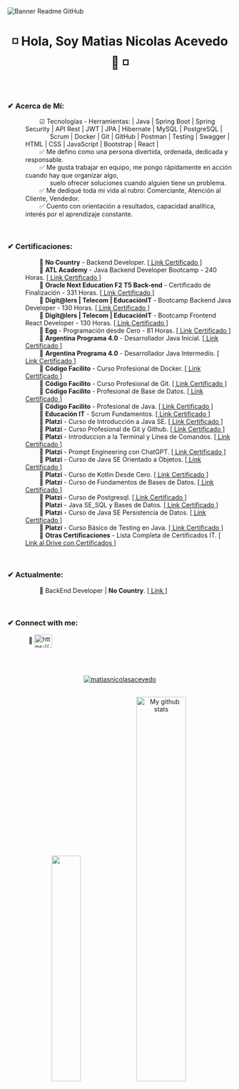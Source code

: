 <image align="center" src="https://lh3.googleusercontent.com/pw/AP1GczPkFLs_3nBB7S1Q-I-YLi4m2t7dFWRkLjrcK2jL0EgKzMk47eiG5NuFWmn9GdhULVy_DdJ9gegROC8BZ-dSjIsO9TKvYbuD7Lp72qiYDfqJ39FgsgwjvNK4t4PZaUVzUypeHsqzJczfZ8JMMW5Kt9irk08IZkc-Vfdq8eSxEKyzi-6xwUPfLGXvo9MWUp9K-ZlFnobzjK_Jh488dKvlPy6fFPTh8zYRfeypSfgVZML0VtqEcqNsn3gUIkMViNcwl9ikClIwKeN6iHDJ-Jd6Hq4SAv8qU8K-TJH3I_SGGsjBpOgrwuZVzQOAUihTjKwLSFcdUBVvnXJPX-EFpA3_a3kOOvR6-w8SxrF_fq3lAKiTVjo_eG9ovMPZrOpW1Qalu-gYNOs-GEwMbVtUkVGYevcKPXxggUamQwR1HspJOD-_BVlNZfAZjtAScPSLEBZRACaHfSQWPdJPQZg5QtvEIKXod_ZIyX85WMMiGsSe29PJClKbszEH738WJ0RqWaigGr_BrOYhxr-ltpO6L85bZFO2AvLMnRhL62UWQBQL1bIy8M9lqA6JcPcT0m0LdI0xWktRNDHb9X90l_MBaaUoQuZle63_aOniojr2qmS02CbJIkRUKa7hR2wvKPQSUkmS29KcgBVWXJ40mQhIvRj0mwpxl-PciNIFKawOQqAyyef5XQjwvb-odnmvy7hsCVsUA8qmbyTCGJCXBwgFEJxuGKrM-bUYbAOlVJHjSM4Nv3fZqXYIEc65Nx2yoVoSk38mvDrP-azfPOvS_tM8EDpZEwYNjZHA3KliiX-1Hltz54sW2GjgdmpObPE_krL9zFJptSo_iN5OcbDyhzw2Gq85HTIyaXRLe0jDD3lYVHLTjcosLCUoLKBUYsA9pmBnu7W88neAVHvZoxiHJ0oGhtVy28LKHY4=w1360-h199-s-no-gm?authuser=0" alt="Banner Readme GitHub">

<h1 align="center"> ◽ Hola, Soy Matias Nicolas Acevedo 👋 ◽ </h1>

<br>
  
<h3 align="left">✔ Acerca de Mí:</h3>

<dl>
    <dd>
        &nbsp;&nbsp;&nbsp;&nbsp;&nbsp;&nbsp;&nbsp; 
        ☑ Tecnologías - Herramientas:  | Java | Spring Boot | Spring Security | API Rest | JWT | JPA | Hibernate | MySQL | PostgreSQL | 
        <br>&nbsp;&nbsp;&nbsp;&nbsp;&nbsp;&nbsp;&nbsp;&nbsp;&nbsp;&nbsp;&nbsp;&nbsp;&nbsp;         
        Scrum | Docker | Git | GitHub | Postman | Testing | Swagger | HTML | CSS | JavaScript | Bootstrap | React |
    </dd>
    <dd>
        &nbsp;&nbsp;&nbsp;&nbsp;&nbsp;&nbsp;&nbsp;
        ✅ Me defino como una persona divertida, ordenada, dedicada y responsable.
    </dd>
    <dd>
        &nbsp;&nbsp;&nbsp;&nbsp;&nbsp;&nbsp;&nbsp;
        ✅ Me gusta trabajar en equipo, me pongo rápidamente en acción cuando hay que organizar algo,
        <br>&nbsp;&nbsp;&nbsp;&nbsp;&nbsp;&nbsp;&nbsp;&nbsp;&nbsp;&nbsp;&nbsp;&nbsp;&nbsp; 
        suelo ofrecer soluciones cuando alguien tiene un problema.
    </dd>
    <dd>
        &nbsp;&nbsp;&nbsp;&nbsp;&nbsp;&nbsp;&nbsp;
        ✅ Me dediqué toda mi vida al rubro: Comerciante, Atención al Cliente, Vendedor.
    </dd>
    <dd>
        &nbsp;&nbsp;&nbsp;&nbsp;&nbsp;&nbsp;&nbsp;
        ✅ Cuento con orientación a resultados, capacidad analítica, interés por el aprendizaje constante.
    </dd>
</dl>

<br>

<h3 align="left">✔ Certificaciones:</h3>

<dl>
    <dd>
        &nbsp;&nbsp;&nbsp;&nbsp;&nbsp;&nbsp;&nbsp; 
        🔸 <b>No Country</b> - Backend Developer. 
        <a href="https://drive.google.com/file/d/1pBP8DDy3YxkhkTrMKPw0NL1bl7m4pzaD/view?usp=drive_link" target="_blank">[ Link Certificado ]</a>
    </dd>
    <dd>
        &nbsp;&nbsp;&nbsp;&nbsp;&nbsp;&nbsp;&nbsp; 
        🔸 <b>ATL Academy</b> - Java Backend Developer Bootcamp - 240 Horas. 
        <a href="https://drive.google.com/file/d/1gHpErL6syp5mrwA3pqTsnlu5x14PK7nC/view?usp=drive_link" target="_blank">[ Link Certificado ]</a>
    </dd>
    <dd>
        &nbsp;&nbsp;&nbsp;&nbsp;&nbsp;&nbsp;&nbsp; 
        🔸 <b>Oracle Next Education F2 T5 Back-end</b> - Certificado de Finalización - 331 Horas. 
        <a href="https://drive.google.com/file/d/1Smc1oKek2NdJYKxO0Cb53Y5M8xkKaAib/view?usp=drive_link" target="_blank">[ Link Certificado ]</a>
    </dd>
    <dd>
        &nbsp;&nbsp;&nbsp;&nbsp;&nbsp;&nbsp;&nbsp; 
        🔸 <b>Digit@lers | Telecom | EducaciónIT</b> - Bootcamp Backend Java Developer - 130 Horas. 
        <a href="https://drive.google.com/file/d/1NjM9Mj6VR6zjgYYPfb3Xn0lbZMc843eo/view?usp=drive_link" target="_blank">[ Link Certificado ]</a>
    </dd>
    <dd>
        &nbsp;&nbsp;&nbsp;&nbsp;&nbsp;&nbsp;&nbsp; 
        🔸 <b>Digit@lers | Telecom | EducaciónIT</b> - Bootcamp Frontend React Developer - 130 Horas. 
        <a href="https://drive.google.com/file/d/1NzsJKrIof9RBYm7_RMvBVT5mzpD_KjRh/view?usp=drive_link" target="_blank">[ Link Certificado ]</a>
    </dd>
    <dd>
        &nbsp;&nbsp;&nbsp;&nbsp;&nbsp;&nbsp;&nbsp; 
        🔸 <b>Egg</b> - Programación desde Cero - 81 Horas. 
        <a href="https://drive.google.com/file/d/1LA4XjxvN7OZFv61ygOQYi_1tfZMdXcfx/view?usp=drive_link" target="_blank">[ Link Certificado ]</a>
    </dd>
    <dd>
        &nbsp;&nbsp;&nbsp;&nbsp;&nbsp;&nbsp;&nbsp; 
        🔸 <b>Argentina Programa 4.0</b> - Desarrollador Java Inicial.
        <a href="https://drive.google.com/file/d/1acSpvx-YqnO_R8fK11MglJ4M4YPLnyqB/view?usp=drive_link" target="_blank">[ Link Certificado ]</a>
    </dd>
    <dd>
        &nbsp;&nbsp;&nbsp;&nbsp;&nbsp;&nbsp;&nbsp; 
        🔸 <b>Argentina Programa 4.0</b> - Desarrollador Java Intermedio.
        <a href="https://drive.google.com/file/d/1-0uKi_OmKW79VfJ4JDgvhKHjD_ATyToy/view?usp=drive_link" target="_blank">[ Link Certificado ]</a>
    </dd>
    <dd>
        &nbsp;&nbsp;&nbsp;&nbsp;&nbsp;&nbsp;&nbsp; 
        🔸 <b>Código Facilito</b> - Curso Profesional de Docker. 
        <a href="https://drive.google.com/file/d/1x_sEqz_VLnFPcOQY-Tw_o2x8u9R5EwDQ/view?usp=drive_link" target="_blank">[ Link Certificado ]</a>
    </dd>
    <dd>
        &nbsp;&nbsp;&nbsp;&nbsp;&nbsp;&nbsp;&nbsp; 
        🔸 <b>Código Facilito</b> - Curso Profesional de Git. 
        <a href="https://drive.google.com/file/d/1am6uv2amvEBo-RUmNQ6viO7Cd8ZQ1-ck/view?usp=drive_link" target="_blank">[ Link Certificado ]</a>
    </dd>
    <dd>
        &nbsp;&nbsp;&nbsp;&nbsp;&nbsp;&nbsp;&nbsp; 
        🔸 <b>Código Facilito</b> - Profesional de Base de Datos. 
        <a href="https://drive.google.com/file/d/1c5W9zGTwo3JBnewnpuvOHKbatdQ8j2pR/view?usp=drive_link" target="_blank">[ Link Certificado ]</a>
    </dd>
    <dd>
        &nbsp;&nbsp;&nbsp;&nbsp;&nbsp;&nbsp;&nbsp; 
        🔸 <b>Código Facilito</b> - Profesional de Java. 
        <a href="https://drive.google.com/file/d/1ZlC2X5EJhitNbFVdjm1MTKf-wFiYzDyF/view?usp=drive_link" target="_blank">[ Link Certificado ]</a>
    </dd>
    <dd>
        &nbsp;&nbsp;&nbsp;&nbsp;&nbsp;&nbsp;&nbsp; 
        🔸 <b>Educación IT</b> - Scrum Fundamentos. 
        <a href="https://drive.google.com/file/d/1npPvvTqVpWVUR4YxXE1AzG1OYvbjWSb6/view?usp=drive_link" target="_blank">[ Link Certificado ]</a>
    </dd>
    <dd>
        &nbsp;&nbsp;&nbsp;&nbsp;&nbsp;&nbsp;&nbsp; 
        🔸 <b>Platzi</b> - Curso de Introducción a Java SE. 
        <a href="https://drive.google.com/file/d/1RV9vp9EOoqkLqKOnlCkavy3DViJzBn6j/view?usp=drive_link" target="_blank">[ Link Certificado ]</a>
    </dd>
    <dd>
        &nbsp;&nbsp;&nbsp;&nbsp;&nbsp;&nbsp;&nbsp; 
        🔸 <b>Platzi</b> - Curso Profesional de Git y Github. 
        <a href="https://drive.google.com/file/d/1oBNdn0m9CA1nevcFwpjEJHKpD_rorEv5/view?usp=drive_link" target="_blank">[ Link Certificado ]</a>
    </dd>
    <dd>
        &nbsp;&nbsp;&nbsp;&nbsp;&nbsp;&nbsp;&nbsp; 
        🔸 <b>Platzi</b> - Introduccion a la Terminal y Línea de Comandos. 
        <a href="https://drive.google.com/file/d/1nQNhEYlOQrbRJS5MuSTrmNlEtJiS6cow/view?usp=drive_link" target="_blank">[ Link Certificado ]</a>
    </dd>
    <dd>
        &nbsp;&nbsp;&nbsp;&nbsp;&nbsp;&nbsp;&nbsp; 
        🔸 <b>Platzi</b> - Prompt Engineering con ChatGPT. 
        <a href="https://drive.google.com/file/d/1tl9Ek_ZPVwPCBLIf163fK2JY-A1l2QRm/view?usp=drive_link" target="_blank">[ Link Certificado ]</a>
    </dd>
    <dd>
        &nbsp;&nbsp;&nbsp;&nbsp;&nbsp;&nbsp;&nbsp; 
        🔸 <b>Platzi</b> - Curso de Java SE Orientado a Objetos. 
        <a href="https://drive.google.com/file/d/1A6q7tYt9JUWyeuLuRTWuIiFSlC5Cc6to/view?usp=drive_link" target="_blank">[ Link Certificado ]</a>
    </dd>
    <dd>
        &nbsp;&nbsp;&nbsp;&nbsp;&nbsp;&nbsp;&nbsp; 
        🔸 <b>Platzi</b> - Curso de Kotlin Desde Cero. 
        <a href="https://drive.google.com/file/d/1EzTtr36Ad5hmwnq4-lGcLkTjEfdxJWrB/view?usp=sharing" target="_blank">[ Link Certificado ]</a>
    </dd>
    <dd>
        &nbsp;&nbsp;&nbsp;&nbsp;&nbsp;&nbsp;&nbsp; 
        🔸 <b>Platzi</b> - Curso de Fundamentos de Bases de Datos. 
        <a href="https://drive.google.com/file/d/13MqutY7EW_GelS7R-2UnR0pGguxwbxNa/view?usp=sharing" target="_blank">[ Link Certificado ]</a>
    </dd>
    <dd>
        &nbsp;&nbsp;&nbsp;&nbsp;&nbsp;&nbsp;&nbsp; 
        🔸 <b>Platzi</b> - Curso de Postgresql. 
        <a href="https://drive.google.com/file/d/13sSupCzKEisCjbH3J_LovUi99nnoF4C8/view?usp=sharing" target="_blank">[ Link Certificado ]</a>
    </dd>
    <dd>
        &nbsp;&nbsp;&nbsp;&nbsp;&nbsp;&nbsp;&nbsp; 
        🔸 <b>Platzi</b> - Java SE_SQL y Bases de Datos.
        <a href="https://drive.google.com/file/d/1lPjk_ZB_7XAcimHhHXmJgYO9CAOp1mGq/view?usp=sharing" target="_blank">[ Link Certificado ]</a>
    </dd>
    <dd>
        &nbsp;&nbsp;&nbsp;&nbsp;&nbsp;&nbsp;&nbsp; 
        🔸 <b>Platzi</b> - Curso de Java SE Persistencia de Datos.
        <a href="https://drive.google.com/file/d/1jHXlxBAWfhJQoz5Dl30Ghl3i-_zahbpL/view?usp=sharing" target="_blank">[ Link Certificado ]</a>
    </dd>
    <dd>
        &nbsp;&nbsp;&nbsp;&nbsp;&nbsp;&nbsp;&nbsp; 
        🔸 <b>Platzi</b> - Curso Básico de Testing en Java.
        <a href="https://drive.google.com/file/d/1Q8kcu8JAn9r4MWmbL1dsrBnAZfy9iuRU/view?usp=sharing" target="_blank">[ Link Certificado ]</a>
    </dd>
    <dd>
        &nbsp;&nbsp;&nbsp;&nbsp;&nbsp;&nbsp;&nbsp; 
        🔸 <b>Otras Certificaciones</b> - Lista Completa de Certificados IT.
        <a href="https://drive.google.com/drive/folders/1SD7B7iXG0PmdEYuB5nyuoaCHL2uiuOFa?usp=sharing" target="_blank">[ Link al Drive con Certificados ]</a>
    </dd>
</dl>

<br>

<h3 align="left">✔ Actualmente:</h3>

<dl>
    <dd>
        &nbsp;&nbsp;&nbsp;&nbsp;&nbsp;&nbsp;&nbsp;
        🔸 BackEnd Developer | <b>No Country</b>.
        <a href="https://www.nocountry.tech/" target="_blank">[ Link ]</a>
    </dd>
</dl>

<br>

<h3 align="left">✔ Connect with me:</h3>

<p align="left">
    &nbsp;&nbsp;&nbsp;&nbsp;&nbsp;&nbsp;&nbsp;&nbsp;&nbsp;&nbsp;&nbsp;
    🔸 <a href="https://www.linkedin.com/in/matias-nicolas-acevedo/" target="_blank"><img align="center" src="https://raw.githubusercontent.com/rahuldkjain/github-profile-readme-generator/master/src/images/icons/Social/linked-in-alt.svg" alt="https://www.linkedin.com/in/matias-nicolas-acevedo/" height="30" width="40" /></a>
</p>

<br>
<br>

<p align="center"> <a href="https://github.com/ryo-ma/github-profile-trophy"><img src="https://github-profile-trophy.vercel.app/?username=matiasnicolasacevedo&theme=onedark" alt="matiasnicolasacevedo" /></a> 
</p>

<br>

<div align="center">
    <img src="https://github-readme-stats.vercel.app/api/top-langs/?username=MatiasNicolasAcevedo&layout=compact&theme=cobalt&hide_border=true" width="36%"/>
    <img src="https://github-readme-stats.vercel.app/api?username=MatiasNicolasAcevedo&show_icons=true&theme=cobalt&hide_border=true" alt="My github stats" width="47%"/> 
</div>


